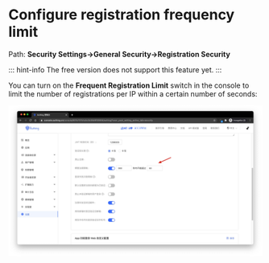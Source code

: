 # Configure registration frequency limit

<LastUpdated/>

Path: **Security Settings->General Security->Registration Security**

::: hint-info
The free version does not support this feature yet.
::: 

You can turn on the **Frequent Registration Limit** switch in the console to limit the number of registrations per IP within a certain number of seconds:

![](./images/config-register-limit.jpg)
